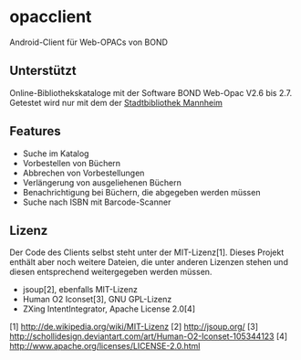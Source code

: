 opacclient
==========
Android-Client für Web-OPACs von BOND

Unterstützt
-----------
Online-Bibliothekskataloge mit der Software BOND Web-Opac V2.6 bis 2.7.
Getestet wird nur mit dem der [Stadtbibliothek Mannheim](http://katalog.mannheim.de/wopac/index.asp?DB=wopac)

Features
--------
* Suche im Katalog
* Vorbestellen von Büchern
* Abbrechen von Vorbestellungen
* Verlängerung von ausgeliehenen Büchern
* Benachrichtigung bei Büchern, die abgegeben werden müssen
* Suche nach ISBN mit Barcode-Scanner

Lizenz
------
Der Code des Clients selbst steht unter der MIT-Lizenz[1]. Dieses Projekt enthält aber noch weitere Dateien, die unter anderen Lizenzen stehen und diesen entsprechend weitergegeben werden müssen.
* jsoup[2], ebenfalls MIT-Lizenz
* Human O2 Iconset[3], GNU GPL-Lizenz
* ZXing IntentIntegrator, Apache License 2.0[4]

[1] http://de.wikipedia.org/wiki/MIT-Lizenz
[2] http://jsoup.org/
[3] http://schollidesign.deviantart.com/art/Human-O2-Iconset-105344123
[4] http://www.apache.org/licenses/LICENSE-2.0.html 
